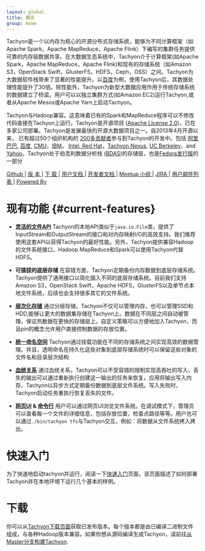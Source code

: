 ```yaml
---
layout: global
title: 概览
group: Home
---
```


Tachyon是一个以内存为核心的开源分布式存储系统，能够为不同计算框架（如Apache Spark，Apache MapReduce，Apache
Flink）下编写的集群任务提供可靠的内存级数据共享。在大数据生态系统中，Tachyon介于计算框架(如Apache Spark，Apache MapReduce，Apache Flink)和现有的存储系统（如Amazon S3，OpenStack Swift，GlusterFS，HDFS，Ceph，OSS）之间。Tachyon为大数据软件栈带来了显著的性能提升。以[百度](https://www.baidu.com)为例，使用Tachyon后，其数据处理性能提升了30倍。除性能外，Tachyon为新型大数据应用作用于传统存储系统的数据建立了桥梁。用户可以以独立集群方式(如Amazon EC2)运行Tachyon,或者从Apache Mesos或Apache Yarn上启动Tachyon。

Tachyon与Hadoop兼容。这意味着已有的Spark和MapReduce程序可以不修改代码直接在Tachyon上运行。Tachyon是开源项目
([Apache License 2.0](https://github.com/amplab/tachyon/blob/master/LICENSE))，已在多家公司部署。Tachyon是发展最快的开源大数据项目之一。自2013年4月开源以来， 已有超过50个组织机构的
[200多贡献者](https://github.com/amplab/tachyon/graphs/contributors)参与到Tachyon的开发中。包括 [阿里巴巴](http://www.alibaba.com), [百度](https://www.baidu.com), [CMU](https://www.cmu.edu/)，[IBM](https://www.ibm.com)， [Intel](http://www.intel.com/),[ Red Hat](https://www.redhat.com/)，[Tachyon Nexus](http://www.tachyonnexus.com/), [UC Berkeley](https://amplab.cs.berkeley.edu/)，and [Yahoo](https://www.yahoo.com/)。Tachyon处于伯克利数据分析栈
([BDAS](https://amplab.cs.berkeley.edu/bdas/))的存储层，也是[Fedora发行版](https://fedoraproject.org/wiki/SIGs/bigdata/packaging)的一部分

[Github ](https://github.com/amplab/tachyon/) |
[ 版 本  ](http://tachyon-project.org/releases/) |
[ 下 载  ](http://tachyon-project.org/downloads/) |
[ 用户文档  ](Getting-Started.html) |
[ 开发者文档  ](Contributing-to-Tachyon.html) |
[ Meetup 小组  ](https://www.meetup.com/Tachyon/) |
[ JIRA  ](https://tachyon.atlassian.net/browse/TACHYON) |
[ 用户邮件列表  ](https://groups.google.com/forum/?fromgroups#!forum/tachyon-users) |
[ Powered By  ](Powered-By-Tachyon.html)

<style>
#current-features + ul li {height:210px;}
</style>
# 现有功能 {#current-features}
<!--for using the CSS，when tranlasting English title to Chinese,must specify the id for Chinese which is identical as the generated id in CSS for English title-->

* **[灵活的文件API](File-System-API.html)** Tachyon的本地API类似于``java.io.File``类，提供了InputStream和OutputStream的接口和对内存映射I/O的高效支持。我们推荐使用这套API以获得Tachyon的最好性能。另外，Tachyon提供兼容Hadoop的文件系统接口，Hadoop MapReduce和Spark可以使用Tachyon代替HDFS。

* **可插拔的底层存储** 在容错方面，Tachyon定期备份内存数据到底层存储系统。Tachyon提供了通用接口以简化插入不同的底层存储系统。目前我们支持Amazon S3，OpenStack Swift，Apache HDFS，GlusterFS以及单节点本地文件系统，后续也会支持很多其它的文件系统。

* **[层次化存储](Tiered-Storage-on-Tachyon.html)** 通过分层存储，Tachyon不仅可以管理内存，也可以管理SSD和HDD,能够让更大的数据集存储在Tachyon上。数据在不同层之间自动被管理，保证热数据在更快的存储层上。自定义策略可以方便地加入Tachyon，而且pin的概念允许用户直接控制数据的存放位置。

* **[统一命名空间](Unified-and-Transparent-Namespace.html)** Tachyon通过挂载功能在不同的存储系统之间实现高效的数据管理。并且，透明命名在持久化这些对象到底层存储系统时可以保留这些对象的文件名和目录层次结构

* **[血统关系](Lineage-API.html)** 通过血统关系，Tachyon可以不受容错的限制实现高吞吐的写入，丢失的输出可以通过重新执行创建这一输出的任务来恢复。应用将输出写入内存，Tachyon以异步方式定期备份数据到底层文件系统。写入失败时，Tachyon启动任务重执行恢复丢失的文件。

* **[网页UI](Web-Interface.html) & [命令行](Command-Line-Interface.html)** 用户可以通过网页UI浏览文件系统。在调试模式下，管理员可以查看每一个文件的详细信息，包括存放位置，检查点路径等等。用户也可以通过``./bin/tachyon tfs``与Tachyon交互，例如：将数据从文件系统拷入拷出。

# 快速入门

为了快速地启动tachyon并运行，阅读一下[快速入门](Getting-Started.html)页面，该页面描述了如何部署Tachyon并在本地环境下运行几个基本的样例。

# 下载

你可以从[Tachyon下载页面](http://tachyon-project.org/downloads)获取已发布版本。每个版本都是由已编译二进制文件组成，与各种Hadoop版本兼容。如果你想从源码编译生成Tachyon，请前往[从Master分支构建Tachyon](Building-Tachyon-Master-Branch.html).
